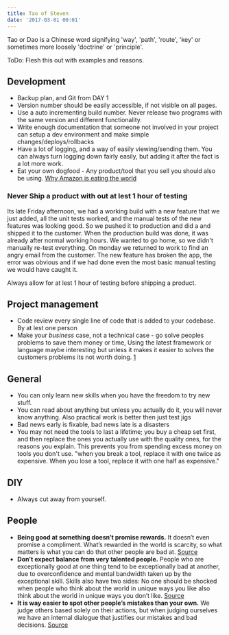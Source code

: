 ```yaml
---
title: Tao of Steven
date: '2017-03-01 00:01'
---
```


Tao or Dao is a Chinese word signifying 'way', 'path', 'route', 'key' or sometimes more loosely 'doctrine' or 'principle'.

ToDo: Flesh this out with examples and reasons.

## Development

- Backup plan, and Git from DAY 1
- Version number should be easily accessible, if not visible on all pages.
- Use a auto incrementing build number. Never release two programs with the same version and different functionality.
- Write enough documentation that someone not involved in your project can setup a dev environment and make simple changes/deploys/rollbacks
- Have a lot of logging, and a way of easily viewing/sending them. You can always turn logging down fairly easily, but adding it after the fact is a lot more work.
- Eat your own dogfood - Any product/tool that you sell you should also be using. [Why Amazon is eating the world](https://techcrunch.com/2017/05/14/why-amazon-is-eating-the-world/)

### Never Ship a product with out at lest 1 hour of testing

Its late Friday afternoon, we had a working build with a new feature that we just added, all the unit tests worked, and the manual tests of the new features was looking good. So we pushed it to production and did a and shipped it to the customer. When the production build was done, it was already after normal working hours. We wanted to go home, so we didn't manually re-test everything. On monday we returned to work to find an angry email from the customer. The new feature has broken the app, the error was obvious and if we had done even the most basic manual testing we would have caught it.

Always allow for at lest 1 hour of testing before shipping a product.

## Project management

- Code review every single line of code that is added to your codebase. By at lest one person
- Make your _business_ case, not a technical case - go solve peoples problems to save them money or time, Using the latest framework or language maybe interesting but unless it makes it easier to solves the customers problems its not worth doing. [1](https://news.ycombinator.com/item?id=14366305)

## General

- You can only learn new skills when you have the freedom to try new stuff.
- You can read about anything but unless you actually do it, you will never know anything. Also practical work is better then just test jigs
- Bad news early is fixable, bad news late is a disasters
- You may not need the tools to last a lifetime; you buy a cheap set first, and then replace the ones you actually use with the quality ones, for the reasons you explain. This prevents you from spending excess money on tools you don't use. "when you break a tool, replace it with one twice as expensive. When you lose a tool, replace it with one half as expensive."

## DIY

- Always cut away from yourself.

## People

- **Being good at something doesn’t promise rewards.** It doesn’t even promise a compliment. What’s rewarded in the world is scarcity, so what matters is what you can do that other people are bad at. [Source](https://www.collaborativefund.com/blog/a-few-rules/)
- **Don’t expect balance from very talented people.** People who are exceptionally good at one thing tend to be exceptionally bad at another, due to overconfidence and mental bandwidth taken up by the exceptional skill. Skills also have two sides: No one should be shocked when people who think about the world in unique ways you like also think about the world in unique ways you don’t like. [Source](https://www.collaborativefund.com/blog/a-few-rules/)
- **It is way easier to spot other people’s mistakes than your own.** We judge others based solely on their actions, but when judging ourselves we have an internal dialogue that justifies our mistakes and bad decisions. [Source](https://www.collaborativefund.com/blog/a-few-rules/)
